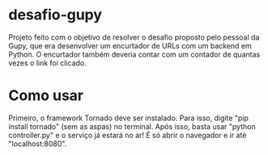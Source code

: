 # desafio-gupy
Projeto feito com o objetivo de resolver o desafio proposto pelo pessoal da Gupy, que era desenvolver um encurtador de URLs com um backend em Python. O encurtador também deveria contar com um contador de quantas vezes o link foi clicado.

# Como usar

Primeiro, o framework Tornado deve ser instalado. Para isso, digite "pip install tornado" (sem as aspas) no terminal. Após isso, basta usar "python controller.py" e o serviço já estará no ar! É só abrir o navegador e ir até "localhost:8080".
